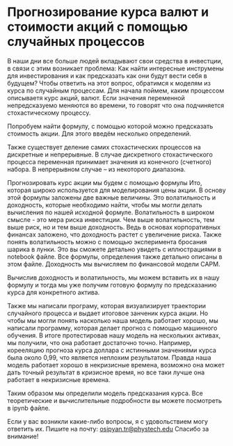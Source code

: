 # Прогнозирование курса валют и стоимости акций с помощью случайных процессов
В наши дни все больше людей вкладывают свои средства в инвестции, в связи с этим возникает проблема: Как найти интересные инструмены для инвестирования и как предсказать как они будут вести себя в будущем? Чтобы ответить на этот вопрос, обратимся к моделям из курса по случайным процессам. Для начала поймем, каким процессом описываетя курс акций, валют. Если значения переменной непредсказуемо меняются во времени, то говорят что она подчиняется стохастическому процессу.

Попробуем найти формулу, с помощью которой можно предсказать стоимость акции. Для этого введём несколько определений.
 
Также существует деление самих стохастических процессов на дискретные и непрерывные. В случае дискретного стохастического процесса переменная принимает значения из конечного (счетного) набора. В непрерывном случае – из некоторого диапазона.

Прогнозировать курс акции мы будем с помощью формулы Ито, которая широко используется для моделирования цены акции.
В основу этой формулы заложены две важные величины. Это волатильность и доходность, которые необходимо найти, чтобы мы могли делать вычисления по нашей исходной формуле. Волатильность в широком смысле - это мера риска инвестиции. Чем выше волатильность, тем выше риск, но и тем выше доходность. Ведь в основах корпоративных финансах заложено, что доходность растет с увеличение риска. Также понять волатильность можно с помощью эксперимента бросания шарика в лунки. Это вы сможете детально увидеть с иллюстрациями в notebook файле. Все формулы, определения также детально описаны в этом файле.
Доходность мы вычисляем по финансовой модели CAPM.

Вычислив доходность и волатильность, мы можем вставить их в нашу формулу и тогда мы уже получим готовую формулу по предсказанию курса для конкретного актива.

Также мы написали програму, которая визуализирует траектории случайного процесса и выдает итоговое занченик курса акции.
Но чтобы мы могли понять насколько наша модель работает хорошо, мы написали программу, которая делает прогноз с помощью машинного обучения. В итоге протестировав нашу модель на нескольких активах, мы получили, что она работает достаточно точно. 
Например, корееляцию прогноза курса доллара с истинными значениями курса была около 0,99, что является неплохим результатом. Правда наша модель работает хорошо в некризисные времена, возможно она может дать точный результат в кризисное время, но все таки лучше она работает в некризисные времена.

Таким образом мы определили модель предсказания курса. Все теоретические и вычислительные подробности вы можете посмотреть в ipynb файле.

Если у вас возникли какие-либо вопросы, я с удовольствием могу ответить их. Пишите на почту: osipyan.tr@phystech.edu
Спасибо за внимание!
